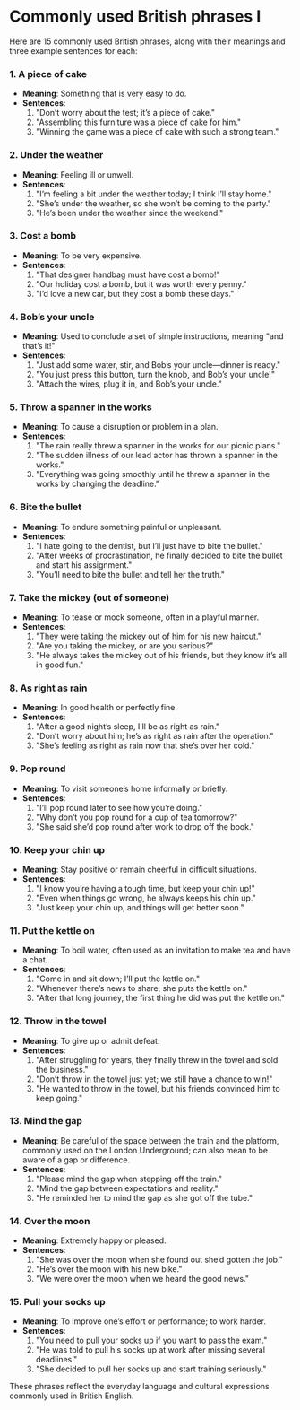 # Commonly used British phrases I

Here are 15 commonly used British phrases, along with their meanings and three example sentences for each:

### 1. **A piece of cake**
   - **Meaning**: Something that is very easy to do.
   - **Sentences**:
     1. "Don’t worry about the test; it’s a piece of cake."
     2. "Assembling this furniture was a piece of cake for him."
     3. "Winning the game was a piece of cake with such a strong team."

### 2. **Under the weather**
   - **Meaning**: Feeling ill or unwell.
   - **Sentences**:
     1. "I’m feeling a bit under the weather today; I think I’ll stay home."
     2. "She’s under the weather, so she won’t be coming to the party."
     3. "He’s been under the weather since the weekend."

### 3. **Cost a bomb**
   - **Meaning**: To be very expensive.
   - **Sentences**:
     1. "That designer handbag must have cost a bomb!"
     2. "Our holiday cost a bomb, but it was worth every penny."
     3. "I’d love a new car, but they cost a bomb these days."

### 4. **Bob’s your uncle**
   - **Meaning**: Used to conclude a set of simple instructions, meaning "and that’s it!"
   - **Sentences**:
     1. "Just add some water, stir, and Bob’s your uncle—dinner is ready."
     2. "You just press this button, turn the knob, and Bob’s your uncle!"
     3. "Attach the wires, plug it in, and Bob’s your uncle."

### 5. **Throw a spanner in the works**
   - **Meaning**: To cause a disruption or problem in a plan.
   - **Sentences**:
     1. "The rain really threw a spanner in the works for our picnic plans."
     2. "The sudden illness of our lead actor has thrown a spanner in the works."
     3. "Everything was going smoothly until he threw a spanner in the works by changing the deadline."

### 6. **Bite the bullet**
   - **Meaning**: To endure something painful or unpleasant.
   - **Sentences**:
     1. "I hate going to the dentist, but I’ll just have to bite the bullet."
     2. "After weeks of procrastination, he finally decided to bite the bullet and start his assignment."
     3. "You’ll need to bite the bullet and tell her the truth."

### 7. **Take the mickey (out of someone)**
   - **Meaning**: To tease or mock someone, often in a playful manner.
   - **Sentences**:
     1. "They were taking the mickey out of him for his new haircut."
     2. "Are you taking the mickey, or are you serious?"
     3. "He always takes the mickey out of his friends, but they know it’s all in good fun."

### 8. **As right as rain**
   - **Meaning**: In good health or perfectly fine.
   - **Sentences**:
     1. "After a good night’s sleep, I’ll be as right as rain."
     2. "Don’t worry about him; he’s as right as rain after the operation."
     3. "She’s feeling as right as rain now that she’s over her cold."

### 9. **Pop round**
   - **Meaning**: To visit someone’s home informally or briefly.
   - **Sentences**:
     1. "I’ll pop round later to see how you’re doing."
     2. "Why don’t you pop round for a cup of tea tomorrow?"
     3. "She said she’d pop round after work to drop off the book."

### 10. **Keep your chin up**
   - **Meaning**: Stay positive or remain cheerful in difficult situations.
   - **Sentences**:
     1. "I know you’re having a tough time, but keep your chin up!"
     2. "Even when things go wrong, he always keeps his chin up."
     3. "Just keep your chin up, and things will get better soon."

### 11. **Put the kettle on**
   - **Meaning**: To boil water, often used as an invitation to make tea and have a chat.
   - **Sentences**:
     1. "Come in and sit down; I’ll put the kettle on."
     2. "Whenever there’s news to share, she puts the kettle on."
     3. "After that long journey, the first thing he did was put the kettle on."

### 12. **Throw in the towel**
   - **Meaning**: To give up or admit defeat.
   - **Sentences**:
     1. "After struggling for years, they finally threw in the towel and sold the business."
     2. "Don’t throw in the towel just yet; we still have a chance to win!"
     3. "He wanted to throw in the towel, but his friends convinced him to keep going."

### 13. **Mind the gap**
   - **Meaning**: Be careful of the space between the train and the platform, commonly used on the London Underground; can also mean to be aware of a gap or difference.
   - **Sentences**:
     1. "Please mind the gap when stepping off the train."
     2. "Mind the gap between expectations and reality."
     3. "He reminded her to mind the gap as she got off the tube."

### 14. **Over the moon**
   - **Meaning**: Extremely happy or pleased.
   - **Sentences**:
     1. "She was over the moon when she found out she’d gotten the job."
     2. "He’s over the moon with his new bike."
     3. "We were over the moon when we heard the good news."

### 15. **Pull your socks up**
   - **Meaning**: To improve one’s effort or performance; to work harder.
   - **Sentences**:
     1. "You need to pull your socks up if you want to pass the exam."
     2. "He was told to pull his socks up at work after missing several deadlines."
     3. "She decided to pull her socks up and start training seriously."

These phrases reflect the everyday language and cultural expressions commonly used in British English.
